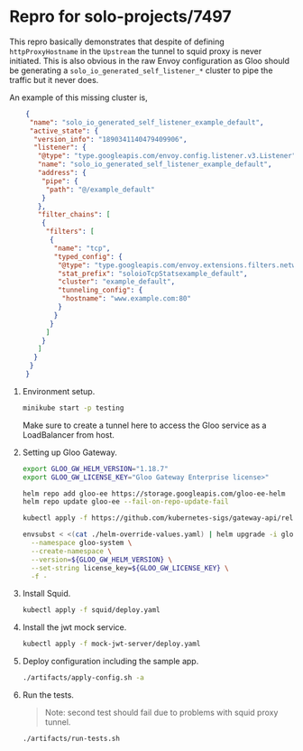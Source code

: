 # Repro for solo-projects/7497

This repro basically demonstrates that despite of defining `httpProxyHostname` in the `Upstream` the tunnel to squid proxy is never initiated. This is also obvious in the raw Envoy configuration as Gloo should be generating a `solo_io_generated_self_listener_*` cluster to pipe the traffic but it never does.

An example of this missing cluster is,
```json
    {
     "name": "solo_io_generated_self_listener_example_default",
     "active_state": {
      "version_info": "1890341140479409906",
      "listener": {
       "@type": "type.googleapis.com/envoy.config.listener.v3.Listener",
       "name": "solo_io_generated_self_listener_example_default",
       "address": {
        "pipe": {
         "path": "@/example_default"
        }
       },
       "filter_chains": [
        {
         "filters": [
          {
           "name": "tcp",
           "typed_config": {
            "@type": "type.googleapis.com/envoy.extensions.filters.network.tcp_proxy.v3.TcpProxy",
            "stat_prefix": "soloioTcpStatsexample_default",
            "cluster": "example_default",
            "tunneling_config": {
             "hostname": "www.example.com:80"
            }
           }
          }
         ]
        }
       ]
      }
     }
    }
```

1. Environment setup.

    ```bash
    minikube start -p testing
    ```

    Make sure to create a tunnel here to access the Gloo service as a LoadBalancer from host.

2. Setting up Gloo Gateway.

    ```bash
    export GLOO_GW_HELM_VERSION="1.18.7"
    export GLOO_GW_LICENSE_KEY="Gloo Gateway Enterprise license>"

    helm repo add gloo-ee https://storage.googleapis.com/gloo-ee-helm
    helm repo update gloo-ee --fail-on-repo-update-fail

    kubectl apply -f https://github.com/kubernetes-sigs/gateway-api/releases/download/v1.2.0/standard-install.yaml

    envsubst < <(cat ./helm-override-values.yaml) | helm upgrade -i gloo-ee gloo-ee/gloo-ee \
      --namespace gloo-system \
      --create-namespace \
      --version=${GLOO_GW_HELM_VERSION} \
      --set-string license_key=${GLOO_GW_LICENSE_KEY} \
      -f -
    ```

3. Install Squid.

    ```bash
    kubectl apply -f squid/deploy.yaml
    ```

4. Install the jwt mock service.

    ```bash
    kubectl apply -f mock-jwt-server/deploy.yaml
    ```

5. Deploy configuration including the sample app.

    ```bash
    ./artifacts/apply-config.sh -a
    ```

6. Run the tests.

    > Note: second test should fail due to problems with squid proxy tunnel.

    ```bash
    ./artifacts/run-tests.sh
    ```